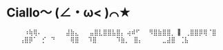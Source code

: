 # Ciallo～ (∠・ω< )⌒★

⠀⠀⠀⠀⠰⢷⢿⠄
⠀⠀⠀⠀⠀⣼⣷⣄
⠀⠀⣤⣿⣇⣿⣿⣧⣿⡄
⢴⠾⠋⠀⠀⠻⣿⣷⣿⣿⡀
 :basketball:⠀⢀⣿⣿⡿⢿⠈⣿
⠀⠀⠀⢠⣿⡿⠁⠀⡊⠀⠙
⠀⠀⠀⢿⣿⠀⠀⠹⣿
⠀⠀⠀⠀⠹⣷⡀⠀⣿⡄
⠀⠀⠀⠀⣀⣼⣿⠀⢈⣧

